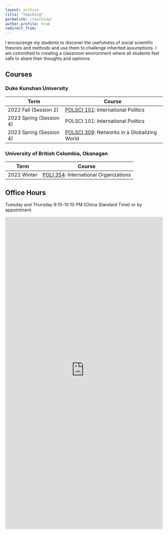 ```yaml
---
layout: archive
title: "Teaching"
permalink: /teaching/
author_profile: true
redirect_from:
---
```


I encourange my students to discover the usefulness of social scientific theories and methods and use them to challenge inherited assumptions. I am committed to creating a classroom environment where all students feel safe to share their thoughts and opinions.

## Courses

### Duke Kunshan University

| Term | Course |
| --- |  --- | 
| 2022 Fall (Session 2) | [POLSCI 101](../teaching/202202/): International Politics |
| 2023 Spring (Session 4) | POLSCI 101: International Politics |
| 2023 Spring (Session 4) | [POLSCI 309](../teaching/202304/): Networks in a Globalizing World |


### University of British Columbia, Okanagan

| Term | Course |
| --- |  --- | 
| 2022 Winter | [POLI 354](../teaching/202201/): International Organizations |
   



## Office Hours

Tuesday and Thursday 9:10-10:10 PM (China Standard Time) or by appointment.

<iframe src="https://takumishibaike.youcanbook.me/?noframe=true&skipHeaderFooter=true" id="ycbmiframetakumishibaike" style="width:100%;height:1000px;border:0px;background-color:transparent;" frameborder="0" allowtransparency="true"></iframe><script>window.addEventListener && window.addEventListener("message", function(event){if (event.origin === "https://takumishibaike.youcanbook.me"){document.getElementById("ycbmiframetakumishibaike").style.height = event.data + "px";}}, false);</script>
